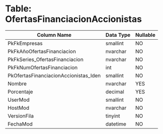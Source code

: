 # Table: OfertasFinanciacionAccionistas

| Column Name | Data Type | Nullable |
|-------------|-----------|----------|
| PkFkEmpresas | smallint | NO |
| PkFkAñoOfertasFinanciacion | nvarchar | NO |
| PkFkSeries_OfertasFinanciacion | nvarchar | NO |
| PkFkNumOfertasFinanciacion | int | NO |
| PkOfertasFinanciacionAccionistas_Iden | smallint | NO |
| Nombre | nvarchar | YES |
| Porcentaje | decimal | YES |
| UserMod | smallint | NO |
| HostMod | nvarchar | NO |
| VersionFila | tinyint | NO |
| FechaMod | datetime | NO |
